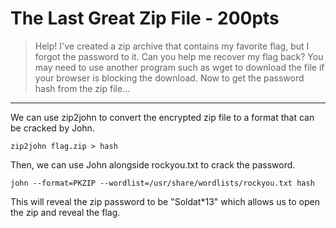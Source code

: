 # The Last Great Zip File - 200pts
> Help! I've created a zip archive that contains my favorite flag, but I forgot the password to it. Can you help me recover my flag back? You may need to use another program such as wget to download the file if your browser is blocking the download. Now to get the password hash from the zip file...
<hr>

We can use zip2john to convert the encrypted zip file to a format that can be cracked by John. 

```shell
zip2john flag.zip > hash
```

Then, we can use John alongside rockyou.txt to crack the password.

```shell
john --format=PKZIP --wordlist=/usr/share/wordlists/rockyou.txt hash
```

This will reveal the zip password to be "Soldat*13" which allows us to open the zip and reveal the flag.


